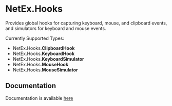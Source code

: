# NetEx.Hooks

Provides global hooks for capturing keyboard, mouse, and clipboard events, and simulators for keyboard and mouse events.

Currently Supported Types:
- NetEx.Hooks.**ClipboardHook**
- NetEx.Hooks.**KeyboardHook**
- NetEx.Hooks.**KeyboardSimulator**
- NetEx.Hooks.**MouseHook**
- NetEx.Hooks.**MouseSimulator**

## Documentation

Documentation is available [here](https://peckmore.github.io/NetEx)